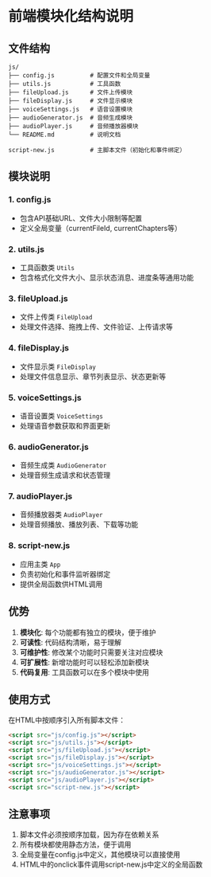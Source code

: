 # 前端模块化结构说明

## 文件结构

```
js/
├── config.js          # 配置文件和全局变量
├── utils.js           # 工具函数
├── fileUpload.js      # 文件上传模块
├── fileDisplay.js     # 文件显示模块
├── voiceSettings.js   # 语音设置模块
├── audioGenerator.js  # 音频生成模块
├── audioPlayer.js     # 音频播放器模块
└── README.md          # 说明文档

script-new.js          # 主脚本文件（初始化和事件绑定）
```

## 模块说明

### 1. config.js
- 包含API基础URL、文件大小限制等配置
- 定义全局变量（currentFileId, currentChapters等）

### 2. utils.js
- 工具函数类 `Utils`
- 包含格式化文件大小、显示状态消息、进度条等通用功能

### 3. fileUpload.js
- 文件上传类 `FileUpload`
- 处理文件选择、拖拽上传、文件验证、上传请求等

### 4. fileDisplay.js
- 文件显示类 `FileDisplay`
- 处理文件信息显示、章节列表显示、状态更新等

### 5. voiceSettings.js
- 语音设置类 `VoiceSettings`
- 处理语音参数获取和界面更新

### 6. audioGenerator.js
- 音频生成类 `AudioGenerator`
- 处理音频生成请求和状态管理

### 7. audioPlayer.js
- 音频播放器类 `AudioPlayer`
- 处理音频播放、播放列表、下载等功能

### 8. script-new.js
- 应用主类 `App`
- 负责初始化和事件监听器绑定
- 提供全局函数供HTML调用

## 优势

1. **模块化**: 每个功能都有独立的模块，便于维护
2. **可读性**: 代码结构清晰，易于理解
3. **可维护性**: 修改某个功能时只需要关注对应模块
4. **可扩展性**: 新增功能时可以轻松添加新模块
5. **代码复用**: 工具函数可以在多个模块中使用

## 使用方式

在HTML中按顺序引入所有脚本文件：

```html
<script src="js/config.js"></script>
<script src="js/utils.js"></script>
<script src="js/fileUpload.js"></script>
<script src="js/fileDisplay.js"></script>
<script src="js/voiceSettings.js"></script>
<script src="js/audioGenerator.js"></script>
<script src="js/audioPlayer.js"></script>
<script src="script-new.js"></script>
```

## 注意事项

1. 脚本文件必须按顺序加载，因为存在依赖关系
2. 所有模块都使用静态方法，便于调用
3. 全局变量在config.js中定义，其他模块可以直接使用
4. HTML中的onclick事件调用script-new.js中定义的全局函数

